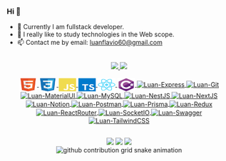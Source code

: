 ### Hi 👋

- 🔭 Currently I am fullstack developer.
- 🌱 I really like to study technologies in the Web scope.
- 📫 Contact me by email: luanflavio60@gmail.com

##

<div align="center">
  <a href="https://github.com/LuanFlavio">
  <img height="160em" src="https://github-readme-stats.vercel.app/api?username=luanflavio&show_icons=true&theme=tokyonight&include_all_commits=true&count_private=true"/>
  <img height="160em" src="https://github-readme-stats.vercel.app/api/top-langs/?username=luanflavio&layout=compact&langs_count=7&theme=tokyonight"/>

  <div style="display: inline_block"><br>
    <img align="center" alt="Luan-HTML" title="HTML" height="30" width="40" src="https://raw.githubusercontent.com/devicons/devicon/master/icons/html5/html5-original.svg">
    <img align="center" alt="Luan-CSS" title="CSS" height="30" width="40" src="https://raw.githubusercontent.com/devicons/devicon/master/icons/css3/css3-original.svg">
    <img align="center" alt="Luan-Js" title="Javascript" height="30" width="40" src="https://raw.githubusercontent.com/devicons/devicon/master/icons/javascript/javascript-plain.svg">
    <img align="center" alt="Luan-Ts" title="Typescript" height="30" width="40" src="https://raw.githubusercontent.com/devicons/devicon/master/icons/typescript/typescript-plain.svg">
    <img align="center" alt="Luan-React" title="React" height="30" width="40" src="https://raw.githubusercontent.com/devicons/devicon/master/icons/react/react-original.svg">
    <img align="center" alt="Luan-Csharp" title="C Sharp" height="30" width="40" src="https://raw.githubusercontent.com/devicons/devicon/master/icons/csharp/csharp-original.svg">
    <img align="center" alt="Luan-Express" title="Express" height="30" width="40" src="https://cdn.jsdelivr.net/gh/devicons/devicon@latest/icons/express/express-original.svg" />
    <img align="center" alt="Luan-Git" title="Git" height="30" width="40" src="https://cdn.jsdelivr.net/gh/devicons/devicon@latest/icons/git/git-plain-wordmark.svg" />
    <img align="center" alt="Luan-MaterialUI" title="Material UI" height="30" width="40" src="https://cdn.jsdelivr.net/gh/devicons/devicon@latest/icons/materialui/materialui-original.svg" />
    <img align="center" alt="Luan-MySQL" title="MySQL" height="30" width="40" src="https://cdn.jsdelivr.net/gh/devicons/devicon@latest/icons/mysql/mysql-original-wordmark.svg" />
    <img align="center" alt="Luan-NestJS" title="Nest.js" height="30" width="40" src="https://cdn.jsdelivr.net/gh/devicons/devicon@latest/icons/nestjs/nestjs-original.svg" />
    <img align="center" alt="Luan-NextJS" title="Next.js" height="30" width="40" src="https://cdn.jsdelivr.net/gh/devicons/devicon@latest/icons/nextjs/nextjs-original.svg" />
    <img align="center" alt="Luan-Notion" title="Notion" height="30" width="40" src="https://cdn.jsdelivr.net/gh/devicons/devicon@latest/icons/notion/notion-original.svg" />
    <img align="center" alt="Luan-Postman" title="Postman" height="30" width="40" src="https://cdn.jsdelivr.net/gh/devicons/devicon@latest/icons/postman/postman-original.svg" />
    <img align="center" alt="Luan-Prisma" title="Prisma" height="30" width="40" src="https://cdn.jsdelivr.net/gh/devicons/devicon@latest/icons/prisma/prisma-original.svg" />
    <img align="center" alt="Luan-Redux" title="Redux" height="30" width="40" src="https://cdn.jsdelivr.net/gh/devicons/devicon@latest/icons/redux/redux-original.svg" />
    <img align="center" alt="Luan-ReactRouter" title="React Router" height="30" width="40" src="https://cdn.jsdelivr.net/gh/devicons/devicon@latest/icons/reactrouter/reactrouter-original.svg" />
    <img align="center" alt="Luan-SocketIO" title="Socket.IO" height="30" width="40" src="https://cdn.jsdelivr.net/gh/devicons/devicon@latest/icons/socketio/socketio-original.svg" />
    <img align="center" alt="Luan-Swagger" title="Swagger" height="30" width="40" src="https://cdn.jsdelivr.net/gh/devicons/devicon@latest/icons/swagger/swagger-original.svg" />
    <img align="center" alt="Luan-TailwindCSS" title="Tailwind CSS" height="30" width="40" src="https://cdn.jsdelivr.net/gh/devicons/devicon@latest/icons/tailwindcss/tailwindcss-original.svg" />
  </div>
 
  ##
  
  <div> 
    <a href="https://www.instagram.com/luann.flavio/" target="_blank"><img src="https://img.shields.io/badge/-Instagram-%23EB0450?style=for-the-badge&logo=instagram&logoColor=white" target="_blank"></a>
    <a href = "mailto:luanflavio60@gmail.com"><img src="https://img.shields.io/badge/-Gmail-%23333?style=for-the-badge&logo=gmail&logoColor=white" target="_blank"></a>
    <a href="https://www.linkedin.com/in/luanflavio/" target="_blank"><img src="https://img.shields.io/badge/-LinkedIn-%230077B5?style=for-the-badge&logo=linkedin&logoColor=white" target="_blank"></a> 
  </div>
  <picture>
    <source media="(prefers-color-scheme: dark)" srcset="https://github.com/LuanFlavio/LuanFlavio/blob/output/github-snake-dark.svg">
    <source media="(prefers-color-scheme: light)" srcset="https://github.com/LuanFlavio/LuanFlavio/blob/output/github-snake.svg">
    <img alt="github contribution grid snake animation" src="https://raw.githubusercontent.com/LuanFlavio/LuanFlavio/output/github-contribution-grid-snake.svg">
  </picture>
</div>
